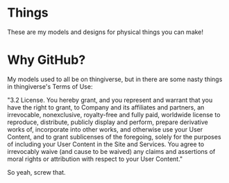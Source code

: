 Things
======

These are my models and designs for physical things you can make!

Why GitHub?
===========

My models used to all be on thingiverse, but in there are some nasty things in thingiverse's Terms of Use:

"3.2 License. You hereby grant, and you represent and warrant that you have the right to grant, to Company and its affiliates and partners, an irrevocable, nonexclusive, royalty-free and fully paid, worldwide license to reproduce, distribute, publicly display and perform, prepare derivative works of, incorporate into other works, and otherwise use your User Content, and to grant sublicenses of the foregoing, solely for the purposes of including your User Content in the Site and Services. You agree to irrevocably waive (and cause to be waived) any claims and assertions of moral rights or attribution with respect to your User Content."

So yeah, screw that.
